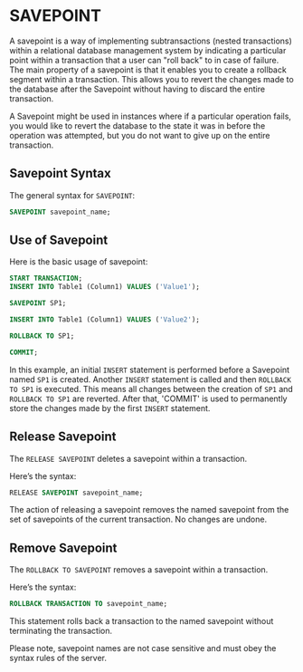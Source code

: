 # SAVEPOINT

A savepoint is a way of implementing subtransactions (nested transactions) within a relational database management system by indicating a particular point within a transaction that a user can "roll back" to in case of failure. The main property of a savepoint is that it enables you to create a rollback segment within a transaction. This allows you to revert the changes made to the database after the Savepoint without having to discard the entire transaction. 

A Savepoint might be used in instances where if a particular operation fails, you would like to revert the database to the state it was in before the operation was attempted, but you do not want to give up on the entire transaction. 

## Savepoint Syntax

The general syntax for `SAVEPOINT`:

```sql
SAVEPOINT savepoint_name;
```

## Use of Savepoint

Here is the basic usage of savepoint:

```sql
START TRANSACTION;
INSERT INTO Table1 (Column1) VALUES ('Value1');

SAVEPOINT SP1;

INSERT INTO Table1 (Column1) VALUES ('Value2');

ROLLBACK TO SP1;

COMMIT;
```

In this example, an initial `INSERT` statement is performed before a Savepoint named `SP1` is created. Another `INSERT` statement is called and then `ROLLBACK TO SP1` is executed. This means all changes between the creation of `SP1` and `ROLLBACK TO SP1` are reverted. After that, 'COMMIT' is used to permanently store the changes made by the first `INSERT` statement.

## Release Savepoint

The `RELEASE SAVEPOINT` deletes a savepoint within a transaction.

Here’s the syntax:

```sql
RELEASE SAVEPOINT savepoint_name;
```

The action of releasing a savepoint removes the named savepoint from the set of savepoints of the current transaction. No changes are undone.

## Remove Savepoint

The `ROLLBACK TO SAVEPOINT` removes a savepoint within a transaction.

Here’s the syntax:

```sql
ROLLBACK TRANSACTION TO savepoint_name;
```

This statement rolls back a transaction to the named savepoint without terminating the transaction. 

Please note, savepoint names are not case sensitive and must obey the syntax rules of the server.
